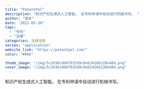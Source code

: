 ```yaml
---
title: "PatentPal"
description: "知识产权生成式人工智能。 在专利申请中自动进行机械书写。 "
author: "瑞东"
date: "2023-03-30"
tags:
  - "专利"
  - "法律"
categories: 法律法规
series: "application"
website_link: "https://patentpal.com/"
color: "#666"

thumb_image: "/img/3c2036c8b0f832d9c0e63426b220e484.png"
cover_image: "/img/3c2036c8b0f832d9c0e63426b220e484.png"
---
```


知识产权生成式人工智能。 在专利申请中自动进行机械书写。 